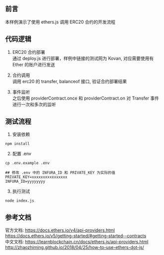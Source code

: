 ## 前言
本样例演示了使用 ethers.js 调用 ERC20 合约的开发流程

## 代码逻辑
1) ERC20 合约部署  
通过 deploy.js 进行部署，样例中链接的测试网为 Kovan, 对应需要使用有 Ether 的账户进行发送

2) 合约调用  
调用 erc20 的 transfer, balanceof 接口, 验证合约部署结果

3) 事件监听   
之后使用 providerContract.once 和 providerContract.on 对 Transfer 事件进行一次和多次的监听


## 测试流程
1) 安装依赖
```
npm install
```

2) 配置 .env  
```
cp .env.example .env

## 修改 .env 中的 INFURA_ID 和 PRIVATE_KEY 为实际的值  
PRIVATE_KEY=xxxxxxxxxxxxxxxx
INFURA_ID=yyyyyyyy
```

3) 执行测试
```
node index.js
```

## 参考文档   
官方文档: 
https://docs.ethers.io/v4/api-providers.html  
https://docs.ethers.io/v5/getting-started/#getting-started--contracts    
中文文档: 
https://learnblockchain.cn/docs/ethers.js/api-providers.html  
http://zhaozhiming.github.io/2018/04/25/how-to-use-ethers-dot-js/

